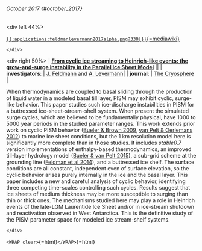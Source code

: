 ###### October 2017 {#october_2017}

\<div left 44%\>

[`{{:applications:feldmanlevermann2017alpha.png?330|}}`{=mediawiki}](https://www.the-cryosphere.net/11/1913/2017/)

```{=html}
</div>
```
\<div right 50%\> \| **[From cyclic ice streaming to Heinrich-like
events: the grow-and-surge instability in the Parallel Ice Sheet
Model](https://www.the-cryosphere.net/11/1913/2017/)** \|\|
\| **investigators**: \| [J.
Feldmann](http://www.pik-potsdam.de/~johfeld/) and [A.
Levermann](http://www.pik-potsdam.de/~anders/)\| \|
**journal**: \| [The
Cryosphere](http://www.the-cryosphere.net/index.html) \|

When thermodynamics are coupled to basal sliding through the production
of liquid water in a modeled basal till layer, PISM may exhibit cyclic,
surge-like behavior. This paper studies such ice-discharge instabilities
in PISM for a buttressed ice-sheet-stream-shelf system. When present the
simulated surge cycles, which are believed to be fundamentally physical,
have 1000 to 5000 year periods in the studied parameter ranges. This
work extends prior work on cyclic PISM behavior ([Bueler & Brown
2009](http://dx.doi.org/10.1029/2008JF001179), [van Pelt &
Oerlemans 2012](http://dx.doi.org/10.3189/2012JoG11J217)) to
marine ice sheet conditions, but the 1 km resolution model here is
significantly more complete than in those studies. It includes
*stable0.7* version implementations of enthalpy-based thermodynamics, an
improved till-layer hydrology model ([Bueler & van Pelt
2015](http://dx.doi.org/10.5194/gmd-8-1613-2015)), a sub-grid
scheme at the grounding line ([Feldman et al
2014](http://dx.doi.org/10.3189/2014JoG13J093)), and a
buttressed ice shelf. The surface conditions are all constant,
independent even of surface elevation, so the cyclic behavior arises
purely internally in the ice and the basal layer. This paper includes a
new and careful analysis of cyclic behavior, identifying three competing
time-scales controlling such cycles. Results suggest that ice sheets of
medium thickness may be more susceptible to surging than thin or thick
ones. The mechanisms studied here may play a role in Heinrich events of
the late-LGM Laurentide Ice Sheet and/or in ice-stream shutdown and
reactivation observed in West Antarctica. This is the definitive study
of the PISM parameter space for modeled ice stream-shelf systems.

```{=html}
</div>
```
`<WRAP clear>`{=html}`</WRAP>`{=html}
